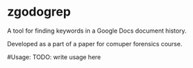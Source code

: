 # zgodogrep
A tool for finding keywords in a Google Docs document history.

Developed as a part of a paper for comuper forensics course.

#Usage:
TODO: write usage here
